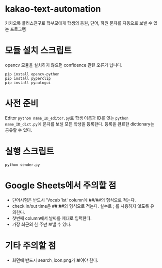 # kakao-text-automation
카카오톡 플러스친구로 학부모에게 학생의 등원, 단어, 하원 문자를 자동으로 보낼 수 있는 프로그램

# 모듈 설치 스크립트
opencv 모듈을 설치하지 않으면 confidence 관련 오류가 납니다.
```
pip install opencv-python
pip install pyperclip
pip install pyautogui
```
# 사전 준비
Editor ``python name_ID_editor.py``로 학생 이름과 ID를 잇는 ``python name_ID_dict.py``에 문자를 보낼 모든 학생을 등록한다. 
등록을 완료한 dictionary는 공유할 수 있다. 

# 실행 스크립트
```
python sender.py
```
# Google Sheets에서 주의할 점
- 단어시험은 반드시 'Vocab 1st' column에 ##/##의 형식으로 적는다. 
- check in/out time은 ##:##의 형식으로 적는다. 실수로 ; 를 사용하지 않도록 유의한다. 
- 첫번째 column에서 날짜를 제대로 입력한다.
- 가장 최근의 한 주만 보낼 수 있다. 
# 기타 주의할 점
- 화면에 반드시 search_icon.png가 보여야 한다. 
